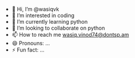 - 👋 Hi, I’m @wasiqvk
- 👀 I’m interested in coding
- 🌱 I’m currently learning python
- 💞️ I’m looking to collaborate on python
- 📫 How to reach me wasiq.vinod74@dontsp.am
- 😄 Pronouns: ...
- ⚡ Fun fact: ...

<!---
wasiqvk/wasiqvk is a ✨ special ✨ repository because its `README.md` (this file) appears on your GitHub profile.
You can click the Preview link to take a look at your changes.
--->
